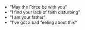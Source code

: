 *   "May the Force be with you"
*   "I find your lack of faith disturbing"
*   "I am your father" 
*   "I've got a bad feeling about this"
